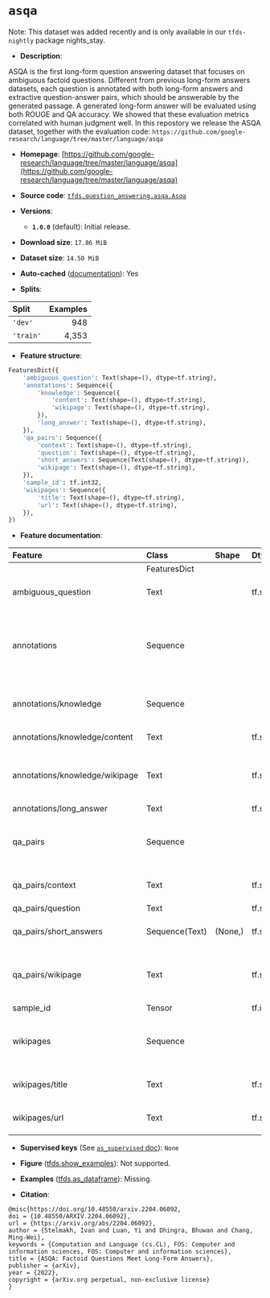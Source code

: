 <div itemscope itemtype="http://schema.org/Dataset">
  <div itemscope itemprop="includedInDataCatalog" itemtype="http://schema.org/DataCatalog">
    <meta itemprop="name" content="TensorFlow Datasets" />
  </div>
  <meta itemprop="name" content="asqa" />
  <meta itemprop="description" content="ASQA is the first long-form question answering dataset that focuses on ambiguous&#10;factoid questions. Different from previous long-form answers datasets, each&#10;question is annotated with both long-form answers and extractive question-answer&#10;pairs, which should be answerable by the generated passage. A generated&#10;long-form answer will be evaluated using both ROUGE and QA accuracy. We showed&#10;that these evaluation metrics correlated with human judgment well. In this&#10;repostory we release the ASQA dataset, together with the evaluation code:&#10;`https://github.com/google-research/language/tree/master/language/asqa`&#10;&#10;To use this dataset:&#10;&#10;```python&#10;import tensorflow_datasets as tfds&#10;&#10;ds = tfds.load(&#x27;asqa&#x27;, split=&#x27;train&#x27;)&#10;for ex in ds.take(4):&#10;  print(ex)&#10;```&#10;&#10;See [the guide](https://www.tensorflow.org/datasets/overview) for more&#10;informations on [tensorflow_datasets](https://www.tensorflow.org/datasets).&#10;&#10;" />
  <meta itemprop="url" content="https://www.tensorflow.org/datasets/catalog/asqa" />
  <meta itemprop="sameAs" content="https://github.com/google-research/language/tree/master/language/asqa" />
  <meta itemprop="citation" content="@misc{https://doi.org/10.48550/arxiv.2204.06092,&#10;doi = {10.48550/ARXIV.2204.06092},&#10;url = {https://arxiv.org/abs/2204.06092},&#10;author = {Stelmakh, Ivan and Luan, Yi and Dhingra, Bhuwan and Chang, Ming-Wei},&#10;keywords = {Computation and Language (cs.CL), FOS: Computer and information sciences, FOS: Computer and information sciences},&#10;title = {ASQA: Factoid Questions Meet Long-Form Answers},&#10;publisher = {arXiv},&#10;year = {2022},&#10;copyright = {arXiv.org perpetual, non-exclusive license}&#10;}" />
</div>

# `asqa`


Note: This dataset was added recently and is only available in our
`tfds-nightly` package
<span class="material-icons" title="Available only in the tfds-nightly package">nights_stay</span>.

*   **Description**:

ASQA is the first long-form question answering dataset that focuses on ambiguous
factoid questions. Different from previous long-form answers datasets, each
question is annotated with both long-form answers and extractive question-answer
pairs, which should be answerable by the generated passage. A generated
long-form answer will be evaluated using both ROUGE and QA accuracy. We showed
that these evaluation metrics correlated with human judgment well. In this
repostory we release the ASQA dataset, together with the evaluation code:
`https://github.com/google-research/language/tree/master/language/asqa`

*   **Homepage**:
    [https://github.com/google-research/language/tree/master/language/asqa](https://github.com/google-research/language/tree/master/language/asqa)

*   **Source code**:
    [`tfds.question_answering.asqa.Asqa`](https://github.com/tensorflow/datasets/tree/master/tensorflow_datasets/question_answering/asqa/asqa.py)

*   **Versions**:

    *   **`1.0.0`** (default): Initial release.

*   **Download size**: `17.86 MiB`

*   **Dataset size**: `14.50 MiB`

*   **Auto-cached**
    ([documentation](https://www.tensorflow.org/datasets/performances#auto-caching)):
    Yes

*   **Splits**:

Split     | Examples
:-------- | -------:
`'dev'`   | 948
`'train'` | 4,353

*   **Feature structure**:

```python
FeaturesDict({
    'ambiguous_question': Text(shape=(), dtype=tf.string),
    'annotations': Sequence({
        'knowledge': Sequence({
            'content': Text(shape=(), dtype=tf.string),
            'wikipage': Text(shape=(), dtype=tf.string),
        }),
        'long_answer': Text(shape=(), dtype=tf.string),
    }),
    'qa_pairs': Sequence({
        'context': Text(shape=(), dtype=tf.string),
        'question': Text(shape=(), dtype=tf.string),
        'short_answers': Sequence(Text(shape=(), dtype=tf.string)),
        'wikipage': Text(shape=(), dtype=tf.string),
    }),
    'sample_id': tf.int32,
    'wikipages': Sequence({
        'title': Text(shape=(), dtype=tf.string),
        'url': Text(shape=(), dtype=tf.string),
    }),
})
```

*   **Feature documentation**:

Feature                        | Class          | Shape   | Dtype     | Description
:----------------------------- | :------------- | :------ | :-------- | :----------
                               | FeaturesDict   |         |           |
ambiguous_question             | Text           |         | tf.string | Disambiguated question from AmbigQA.
annotations                    | Sequence       |         |           | Long-form answers to the ambiguous question constructed by ASQA annotators.
annotations/knowledge          | Sequence       |         |           | List of additional knowledge pieces.
annotations/knowledge/content  | Text           |         | tf.string | A passage from Wikipedia.
annotations/knowledge/wikipage | Text           |         | tf.string | Title of the Wikipedia page the passage was taken from.
annotations/long_answer        | Text           |         | tf.string | Annotation.
qa_pairs                       | Sequence       |         |           | Q&A pairs from AmbigQA which are used for disambiguation.
qa_pairs/context               | Text           |         | tf.string | Additional context provided.
qa_pairs/question              | Text           |         | tf.string |
qa_pairs/short_answers         | Sequence(Text) | (None,) | tf.string | List of short answers from AmbigQA.
qa_pairs/wikipage              | Text           |         | tf.string | Title of the Wikipedia page the additional context was taken from.
sample_id                      | Tensor         |         | tf.int32  |
wikipages                      | Sequence       |         |           | List of Wikipedia pages visited by AmbigQA annotators.
wikipages/title                | Text           |         | tf.string | Title of the Wikipedia page.
wikipages/url                  | Text           |         | tf.string | Link to the Wikipedia page.

*   **Supervised keys** (See
    [`as_supervised` doc](https://www.tensorflow.org/datasets/api_docs/python/tfds/load#args)):
    `None`

*   **Figure**
    ([tfds.show_examples](https://www.tensorflow.org/datasets/api_docs/python/tfds/visualization/show_examples)):
    Not supported.

*   **Examples**
    ([tfds.as_dataframe](https://www.tensorflow.org/datasets/api_docs/python/tfds/as_dataframe)):
    Missing.

*   **Citation**:

```
@misc{https://doi.org/10.48550/arxiv.2204.06092,
doi = {10.48550/ARXIV.2204.06092},
url = {https://arxiv.org/abs/2204.06092},
author = {Stelmakh, Ivan and Luan, Yi and Dhingra, Bhuwan and Chang, Ming-Wei},
keywords = {Computation and Language (cs.CL), FOS: Computer and information sciences, FOS: Computer and information sciences},
title = {ASQA: Factoid Questions Meet Long-Form Answers},
publisher = {arXiv},
year = {2022},
copyright = {arXiv.org perpetual, non-exclusive license}
}
```

